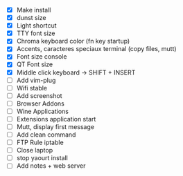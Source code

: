 - [x] Make install
- [x] dunst size
- [x] Light shortcut
- [x] TTY font size
- [x] Chroma keyboard color (fn key startup)
- [x] Accents, caracteres speciaux terminal (copy files, mutt)
- [x] Font size console
- [x] QT Font size
- [x] Middle click keyboard -> SHIFT + INSERT
- [ ] Add vim-plug
- [ ] Wifi stable
- [ ] Add screenshot
- [ ] Browser Addons
- [ ] Wine Applications
- [ ] Extensions application start
- [ ] Mutt, display first message
- [ ] Add clean command
- [ ] FTP Rule iptable
- [ ] Close laptop
- [ ] stop yaourt install
- [ ] Add notes + web server
